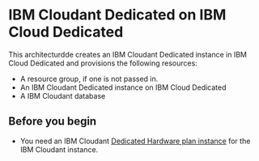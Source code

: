 # IBM Cloudant Dedicated on IBM Cloud Dedicated

This architecturdde creates an IBM Cloudant Dedicated instance in IBM Cloud Dedicated and provisions the following resources:

- A resource group, if one is not passed in.
- An IBM Cloudant Dedicated instance on IBM Cloud Dedicated
- A IBM Cloudant database

## Before you begin

* You need an IBM Cloudant [Dedicated Hardware plan instance](https://cloud.ibm.com/docs/Cloudant?topic=Cloudant-ibm-cloud-dedicated) for the IBM Cloudant instance.
